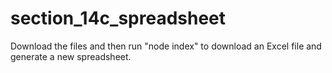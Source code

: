 # section_14c_spreadsheet

Download the files and then run "node index" to download an Excel file and generate a new spreadsheet.
